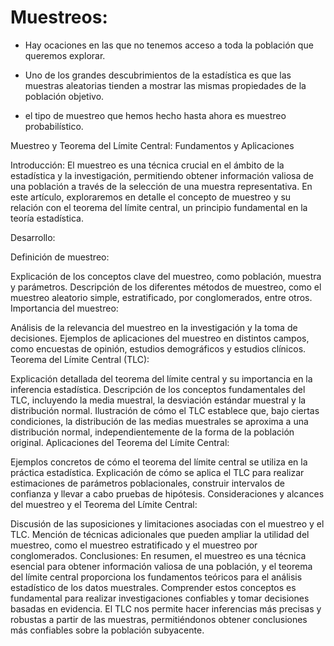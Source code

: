 # Muestreos:

- Hay ocaciones en las que no tenemos acceso a toda la población que queremos explorar.

- Uno de los grandes descubrimientos de la estadística es que las muestras aleatorias tienden a mostrar las mismas propiedades de la población objetivo.

- el tipo de muestreo que hemos hecho hasta ahora es muestreo probabilístico.

Muestreo y Teorema del Límite Central: Fundamentos y Aplicaciones

Introducción:
El muestreo es una técnica crucial en el ámbito de la estadística y la investigación, permitiendo obtener información valiosa de una población a través de la selección de una muestra representativa. En este artículo, exploraremos en detalle el concepto de muestreo y su relación con el teorema del límite central, un principio fundamental en la teoría estadística.

Desarrollo:

Definición de muestreo:

Explicación de los conceptos clave del muestreo, como población, muestra y parámetros.
Descripción de los diferentes métodos de muestreo, como el muestreo aleatorio simple, estratificado, por conglomerados, entre otros.
Importancia del muestreo:

Análisis de la relevancia del muestreo en la investigación y la toma de decisiones.
Ejemplos de aplicaciones del muestreo en distintos campos, como encuestas de opinión, estudios demográficos y estudios clínicos.
Teorema del Límite Central (TLC):

Explicación detallada del teorema del límite central y su importancia en la inferencia estadística.
Descripción de los conceptos fundamentales del TLC, incluyendo la media muestral, la desviación estándar muestral y la distribución normal.
Ilustración de cómo el TLC establece que, bajo ciertas condiciones, la distribución de las medias muestrales se aproxima a una distribución normal, independientemente de la forma de la población original.
Aplicaciones del Teorema del Límite Central:

Ejemplos concretos de cómo el teorema del límite central se utiliza en la práctica estadística.
Explicación de cómo se aplica el TLC para realizar estimaciones de parámetros poblacionales, construir intervalos de confianza y llevar a cabo pruebas de hipótesis.
Consideraciones y alcances del muestreo y el Teorema del Límite Central:

Discusión de las suposiciones y limitaciones asociadas con el muestreo y el TLC.
Mención de técnicas adicionales que pueden ampliar la utilidad del muestreo, como el muestreo estratificado y el muestreo por conglomerados.
Conclusiones:
En resumen, el muestreo es una técnica esencial para obtener información valiosa de una población, y el teorema del límite central proporciona los fundamentos teóricos para el análisis estadístico de los datos muestrales. Comprender estos conceptos es fundamental para realizar investigaciones confiables y tomar decisiones basadas en evidencia. El TLC nos permite hacer inferencias más precisas y robustas a partir de las muestras, permitiéndonos obtener conclusiones más confiables sobre la población subyacente.
